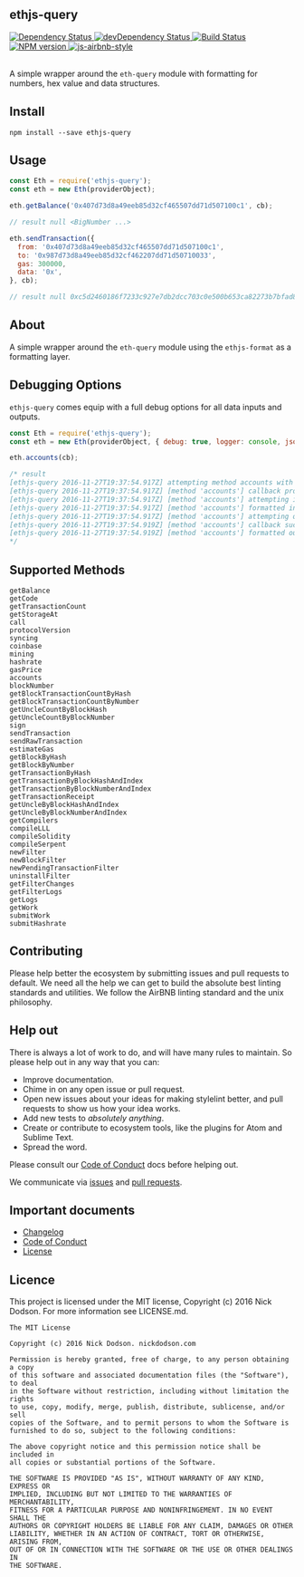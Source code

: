 ## ethjs-query

<div>
  <!-- Dependency Status -->
  <a href="https://david-dm.org/SilentCicero/ethjs-query">
    <img src="https://david-dm.org/SilentCicero/ethjs-query.svg"
    alt="Dependency Status" />
  </a>

  <!-- devDependency Status -->
  <a href="https://david-dm.org/SilentCicero/ethjs-query#info=devDependencies">
    <img src="https://david-dm.org/SilentCicero/ethjs-query/dev-status.svg" alt="devDependency Status" />
  </a>

  <!-- Build Status -->
  <a href="https://travis-ci.org/SilentCicero/ethjs-query">
    <img src="https://travis-ci.org/SilentCicero/ethjs-query.svg"
    alt="Build Status" />
  </a>

  <!-- NPM Version -->
  <a href="https://www.npmjs.org/package/ethjs-query">
    <img src="http://img.shields.io/npm/v/ethjs-query.svg"
    alt="NPM version" />
  </a>

  <!-- Javascript Style -->
  <a href="http://airbnb.io/javascript/">
    <img src="https://img.shields.io/badge/code%20style-airbnb-brightgreen.svg" alt="js-airbnb-style" />
  </a>
</div>

<br />

A simple wrapper around the `eth-query` module with formatting for numbers, hex value and data structures.

## Install

```
npm install --save ethjs-query
```

## Usage

```js
const Eth = require('ethjs-query');
const eth = new Eth(providerObject);

eth.getBalance('0x407d73d8a49eeb85d32cf465507dd71d507100c1', cb);

// result null <BigNumber ...>

eth.sendTransaction({
  from: '0x407d73d8a49eeb85d32cf465507dd71d507100c1',
  to: '0x987d73d8a49eeb85d32cf462207dd71d50710033',
  gas: 300000,
  data: '0x',
}, cb);

// result null 0xc5d2460186f7233c927e7db2dcc703c0e500b653ca82273b7bfad8045d85a470
```

## About

A simple wrapper around the `eth-query` module using the `ethjs-format` as a formatting layer.

## Debugging Options

`ethjs-query` comes equip with a full debug options for all data inputs and outputs.

```js
const Eth = require('ethjs-query');
const eth = new Eth(providerObject, { debug: true, logger: console, jsonSpace: 0 });

eth.accounts(cb);

/* result
[ethjs-query 2016-11-27T19:37:54.917Z] attempting method accounts with params [null]
[ethjs-query 2016-11-27T19:37:54.917Z] [method 'accounts'] callback provided: true
[ethjs-query 2016-11-27T19:37:54.917Z] [method 'accounts'] attempting input formatting of 0 inputs
[ethjs-query 2016-11-27T19:37:54.917Z] [method 'accounts'] formatted inputs: []
[ethjs-query 2016-11-27T19:37:54.917Z] [method 'accounts'] attempting query with formatted inputs...
[ethjs-query 2016-11-27T19:37:54.919Z] [method 'accounts'] callback success, attempting formatting of raw outputs: ["0xb88643569c19d05dc67b960f91d9d696eebf808e","0xf...]
[ethjs-query 2016-11-27T19:37:54.919Z] [method 'accounts'] formatted outputs: ["0xb88643569c19d05dc67b960f91d9d696eebf808e","0xf...]
*/
```

## Supported Methods

```
getBalance
getCode
getTransactionCount
getStorageAt
call
protocolVersion
syncing
coinbase
mining
hashrate
gasPrice
accounts
blockNumber
getBlockTransactionCountByHash
getBlockTransactionCountByNumber
getUncleCountByBlockHash
getUncleCountByBlockNumber
sign
sendTransaction
sendRawTransaction
estimateGas
getBlockByHash
getBlockByNumber
getTransactionByHash
getTransactionByBlockHashAndIndex
getTransactionByBlockNumberAndIndex
getTransactionReceipt
getUncleByBlockHashAndIndex
getUncleByBlockNumberAndIndex
getCompilers
compileLLL
compileSolidity
compileSerpent
newFilter
newBlockFilter
newPendingTransactionFilter
uninstallFilter
getFilterChanges
getFilterLogs
getLogs
getWork
submitWork
submitHashrate
```

## Contributing

Please help better the ecosystem by submitting issues and pull requests to default. We need all the help we can get to build the absolute best linting standards and utilities. We follow the AirBNB linting standard and the unix philosophy.

<!--
## Guides

You'll find more detailed information on using default and tailoring it to your needs in our guides:

- [User guide](docs/user-guide.md) - Usage, configuration, FAQ and complementary tools.
- [Developer guide](docs/developer-guide.md) - Contributing to wafr and writing your own plugins & formatters.
-->

## Help out

There is always a lot of work to do, and will have many rules to maintain. So please help out in any way that you can:

<!-- - Create, enhance, and debug rules (see our guide to ["Working on rules"](./github/CONTRIBUTING.md)). -->
- Improve documentation.
- Chime in on any open issue or pull request.
- Open new issues about your ideas for making stylelint better, and pull requests to show us how your idea works.
- Add new tests to *absolutely anything*.
- Create or contribute to ecosystem tools, like the plugins for Atom and Sublime Text.
- Spread the word.

Please consult our [Code of Conduct](CODE_OF_CONDUCT.md) docs before helping out.

We communicate via [issues](https://github.com/SilentCicero/ethjs-query/issues) and [pull requests](https://github.com/SilentCicero/ethjs-query/pulls).

## Important documents

- [Changelog](CHANGELOG.md)
- [Code of Conduct](CODE_OF_CONDUCT.md)
- [License](https://raw.githubusercontent.com/SilentCicero/ethjs-query/master/LICENSE)

## Licence

This project is licensed under the MIT license, Copyright (c) 2016 Nick Dodson. For more information see LICENSE.md.

```
The MIT License

Copyright (c) 2016 Nick Dodson. nickdodson.com

Permission is hereby granted, free of charge, to any person obtaining a copy
of this software and associated documentation files (the "Software"), to deal
in the Software without restriction, including without limitation the rights
to use, copy, modify, merge, publish, distribute, sublicense, and/or sell
copies of the Software, and to permit persons to whom the Software is
furnished to do so, subject to the following conditions:

The above copyright notice and this permission notice shall be included in
all copies or substantial portions of the Software.

THE SOFTWARE IS PROVIDED "AS IS", WITHOUT WARRANTY OF ANY KIND, EXPRESS OR
IMPLIED, INCLUDING BUT NOT LIMITED TO THE WARRANTIES OF MERCHANTABILITY,
FITNESS FOR A PARTICULAR PURPOSE AND NONINFRINGEMENT. IN NO EVENT SHALL THE
AUTHORS OR COPYRIGHT HOLDERS BE LIABLE FOR ANY CLAIM, DAMAGES OR OTHER
LIABILITY, WHETHER IN AN ACTION OF CONTRACT, TORT OR OTHERWISE, ARISING FROM,
OUT OF OR IN CONNECTION WITH THE SOFTWARE OR THE USE OR OTHER DEALINGS IN
THE SOFTWARE.
```
